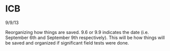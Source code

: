 ICB
===
9/9/13

Reorganizing how things are saved. 9.6 or 9.9 indicates the date (i.e. September 6th and September 9th respectively). This will be how things will be saved and organized if significant field tests were done.
